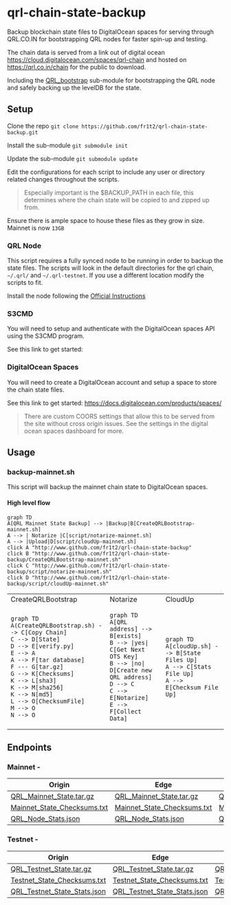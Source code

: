 # qrl-chain-state-backup
Backup blockchain state files to DigitalOcean spaces for serving through QRL.CO.IN for bootstrapping QRL nodes for faster spin-up and testing.  

The chain data is served from a link out of digital ocean https://cloud.digitalocean.com/spaces/qrl-chain and hosted on https://qrl.co.in/chain for the public to download.

Including the [QRL_bootstrap](https://github.com/0xFF0/QRL_bootstrap.git) sub-module for bootstrapping the QRL node and safely backing up the levelDB for the state.

## Setup

Clone the repo `git clone https://github.com/fr1t2/qrl-chain-state-backup.git`

Install the sub-module `git submodule init`

Update the sub-module `git submodule update`

Edit the configurations for each script to include any user or directory related changes throughout the scripts.

> Especially important is the $BACKUP_PATH in each file, this determines where the chain state will be copied to and zipped up from.

Ensure there is ample space to house these files as they grow in size. Mainnet is now `13GB`


### QRL Node

This script requires a fully synced node to be running in order to backup the state files. The scripts will look in the default directories for the qrl chain, `~/.qrl/` and `~/.qrl-testnet`. If you use a different location modify the scripts to fit.

Install the node following the [Official Instructions](https://docs.theqrl.org/node/QRLnode/)

### S3CMD

You will need to setup and authenticate with the DigitalOcean spaces API using the S3CMD program.

See this link to get started: 


### DigitalOcean Spaces

You will need to create a DigitalOcean account and setup a space to store the chain state files.

See this link to get started: https://docs.digitalocean.com/products/spaces/

> There are custom COORS settings that allow this to be served from the site without cross origin issues. See the settings in the digital ocean spaces dashboard for more.


## Usage

### backup-mainnet.sh

This script will backup the mainnet chain state to DigitalOcean spaces.

#### High level flow

```mermaid
graph TD
A[QRL Mainnet State Backup] --> |Backup|B[CreateQRLBootstrap-mainnet.sh]
A --> | Notarize |C[script/notarize-mainnet.sh] 
A --> |Upload|D[script/cloudUp-mainnet.sh]
click A "http://www.github.com/fr1t2/qrl-chain-state-backup"
click B "http://www.github.com/fr1t2/qrl-chain-state-backup/CreateQRLBootstrap-mainnet.sh"
click C "http://www.github.com/fr1t2/qrl-chain-state-backup/script/notarize-mainnet.sh"
click D "http://www.github.com/fr1t2/qrl-chain-state-backup/script/cloudUp-mainnet.sh"
```

<table>
<tr>
<td> CreateQRLBootstrap </td> <td> Notarize </td> <td> CloudUp </td>
</tr>
<tr>
<td> 

```mermaid
graph TD
A(CreateQRLBootstrap.sh) --> C[Copy Chain] 
C --> D[State] 
D --> E[verify.py]
E --> A
A --> F[tar database] 
F --- G[tar.gz]
G --> K[Checksums] 
K --> L[sha3]
K --> M[sha256]
K --> N[md5]
L --> O[ChecksumFile]
M --> O
N --> O
```

</td>
<td>

```mermaid
graph TD
A[QRL address] --> B[exists]
B --> |yes| C[Get Next OTS Key]
B --> |no| D[Create new QRL address]
D --> C
C --> E[Notarize]
E --> F[Collect Data]
```

</td>
<td>

```mermaid
graph TD
A[cloudUp.sh] --> B[State Files Up]
A --> C[Stats File Up]
A --> E[Checksum File Up]
```

</td>

</tr>
</table>

## Endpoints 

### Mainnet -

| Origin | Edge | Subdomain |
| --- | --- | --- |
| [QRL_Mainnet_State.tar.gz](https://qrl-chain.fra1.digitaloceanspaces.com/mainnet/QRL_Mainnet_State.tar.gz) | [QRL_Mainnet_State.tar.gz](https://qrl-chain.fra1.cdn.digitaloceanspaces.com/mainnet/QRL_Mainnet_State.tar.gz) | [QRL_Mainnet_State.tar.gz](https://cdn.qrl.co.in/mainnet/QRL_Mainnet_State.tar.gz) |
| [Mainnet_State_Checksums.txt](https://qrl-chain.fra1.digitaloceanspaces.com/mainnet/Mainnet_State_Checksums.txt) | [Mainnet_State_Checksums.txt](https://qrl-chain.fra1.cdn.digitaloceanspaces.com/mainnet/Mainnet_State_Checksums.txt) | [Mainnet_State_Checksums.txt](https://cdn.qrl.co.in/mainnet/Mainnet_State_Checksums.txt) |
| [QRL_Node_Stats.json](https://qrl-chain.fra1.digitaloceanspaces.com/mainnet/QRL_Mainnet_State_Stats.json) | [QRL_Node_Stats.json](https://qrl-chain.fra1.cdn.digitaloceanspaces.com/mainnet/QRL_Mainnet_State_Stats.json) | [QRL_Node_Stats.json](https://cdn.qrl.co.in/mainnet/QRL_Mainnet_State_Stats.json) |

### Testnet -

| Origin | Edge | Subdomain |
| --- | --- | --- |
| [QRL_Testnet_State.tar.gz](https://qrl-chain.fra1.digitaloceanspaces.com/testnet/QRL_Testnet_State.tar.gz) | [QRL_Testnet_State.tar.gz](https://qrl-chain.fra1.cdn.digitaloceanspaces.com/testnet/QRL_Testnet_State.tar.gz) | [QRL_Testnet_State.tar.gz](https://cdn.qrl.co.in/testnet/QRL_Testnet_State.tar.gz) |
| [Testnet_State_Checksums.txt](https://qrl-chain.fra1.digitaloceanspaces.com/testnet/Testnet_State_Checksums.txt) | [Testnet_State_Checksums.txt](https://qrl-chain.fra1.cdn.digitaloceanspaces.com/testnet/Testnet_State_Checksums.txt) | [Testnet_State_Checksums.txt](https://cdn.qrl.co.in/testnet/Testnet_State_Checksums.txt) |
| [QRL_Testnet_State_Stats.json](https://qrl-chain.fra1.digitaloceanspaces.com/testnet/QRL_Testnet_State_Stats.json) | [QRL_Testnet_State_Stats.json](https://qrl-chain.fra1.cdn.digitaloceanspaces.com/testnet/QRL_Testnet_State_Stats.json) | [QRL_Testnet_State_Stats.json](https://cdn.qrl.co.in/testnet/QRL_Testnet_State_Stats.json) |

